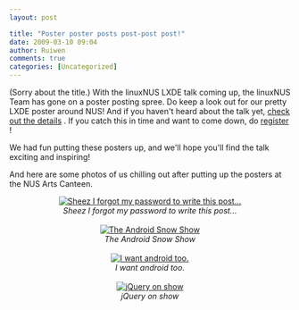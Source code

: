 ```yaml
---
layout: post

title: "Poster poster posts post-post post!"
date: 2009-03-10 09:04
author: Ruiwen
comments: true
categories: [Uncategorized]
---
```

(Sorry about the title.) With the linuxNUS LXDE talk coming up, the linuxNUS Team has gone on a poster posting spree. Do keep a look out for our pretty LXDE poster around NUS! And if you haven't heard about the talk yet, <a title="Open up to Open Source: LXDE" href="http://linuxnus.org/2009/03/04/open-up-to-lxde/" target="_blank" title="Open up to Open Source: LXDE">check out the details</a> . If you catch this in time and want to come down, do <a href="http://linuxnus.org/registration/lxde">register</a> !

We had fun putting these posters up, and we'll hope you'll find the talk exciting and inspiring!

And here are some photos of us chilling out after putting up the posters at the NUS Arts Canteen.

<div align="center"><a href="http://good-times.webshots.com/photo/2488343620101890940klpWcp"><img src="http://inlinethumb43.webshots.com/44458/2488343620101890940S425x425Q85.jpg" alt="Sheez I forgot my password to write this post..."></a><br /><em>Sheez I forgot my password to write this post...</em></div>
<br />
<div align="center"><a href="http://good-times.webshots.com/photo/2329683910101890940pSIBON"><img src="http://inlinethumb22.webshots.com/16277/2329683910101890940S425x425Q85.jpg" alt="The Android Snow Show"></a><br /><em><em>The Android Snow Show</em></em></div>

<br />

<div align="center"><a href="http://good-times.webshots.com/photo/2777404150101890940HwJImi"><img src="http://inlinethumb14.webshots.com/41933/2777404150101890940S425x425Q85.jpg" alt="I want android too."></a><br /><em>I want android too.</em></div>

<br />

<div align="center"><a href="http://good-times.webshots.com/photo/2435546350101890940JDjjaa"><img src="http://inlinethumb07.webshots.com/26822/2435546350101890940S425x425Q85.jpg" alt="jQuery on show"></a><br /><em>jQuery on show</em></div>
